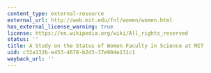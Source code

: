 ```yaml
---
content_type: external-resource
external_url: http://web.mit.edu/fnl/women/women.html
has_external_license_warning: true
license: https://en.wikipedia.org/wiki/All_rights_reserved
status: ''
title: A Study on the Status of Women Faculty in Science at MIT
uid: c32a132b-e453-4678-b2d3-37e904e131c1
wayback_url: ''
---
```

